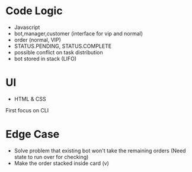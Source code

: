 # Code Logic
- Javascript
- bot,manager,customer (interface for vip and normal)
- order (normal, VIP)
- STATUS.PENDING, STATUS.COMPLETE
- possible conflict on task distribution
- bot stored in stack (LIFO)

# UI
- HTML & CSS


First focus on CLI


# Edge Case
- Solve problem that existing bot won't take the remaining orders (Need state to run over for checking)
- Make the order stacked inside card (v)